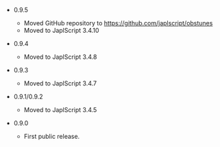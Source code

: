 - 0.9.5

  - Moved GitHub repository to https://github.com/japlscript/obstunes
  - Moved to JaplScript 3.4.10


- 0.9.4

  - Moved to JaplScript 3.4.8
 
 
- 0.9.3

  - Moved to JaplScript 3.4.7

 
- 0.9.1/0.9.2

  - Moved to JaplScript 3.4.5


- 0.9.0

  - First public release.
